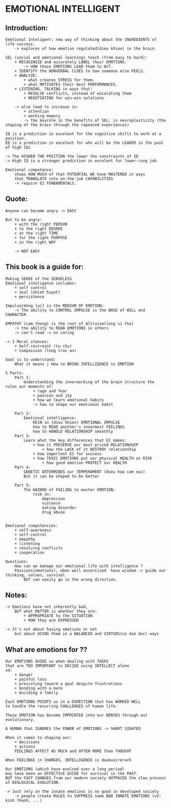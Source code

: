 # EMOTIONAL INTELLIGENT

## Introduction: 
    Emotional Inteligent: new way of thinking about the INGREDIENTS of life success.  
        -> explores of how emotion regulated(dieu khien) in the brain.

    SEL (social and emotional learning) teach (from easy to hard):
        + RECOGINIZE and accurately LABEL their EMOTIONS.
            -> HOW those EMOTIONS LEAD them to ACT. 
        + IDENTIFY the NONVERBAL CLUES to how someone else FEELS. 
        + ANALYZE:
            + what creates STRESS for them. 
            + what MOTIVATES their best PERFORMANCES.
        + LISTENING, TALKING in ways that:
            + RESOLVE conflicts, instead of escalating them 
            + NEGOTIATING for win-win solutions
            
        -> also lead to increase in: 
            + attention    
            + working memory 
            -> the keyrole in the benefits of SEL: is neuroplasticity (the shaping of the brain through the repeated experiences)

    IQ is a prediction in excelent for the cognitive skills to work at a position.
    EQ is a prediction in excelent for who will be the LEADER in the pool of high IQs  

    -> The HIGHER THE POSITION the lower the constraints of IQ 
    -> High IQ is a stronger prediction in excelent for lower-rung job

    Emotional competence: 
        shows HOW MUCH of that POTENTIAL WE have MASTERED in ways 
        that TRANSLATE into on-the-job CAPABILITIES
        -> require EI FUNDAMENTALS.

## Quote: 
    Anyone can become angry -> EASY 

    But to be angry:
        + with the right PERSON
        + to the right DEGREE
        + at the right TIME
        + for the right PURPOSE 
        + in the right WAY 

        -> NOT EASY 

## This book is a guide for: 
    Making SENSE of the SENSELESS 
    Emotional inteligence includes: 
        + self control 
        + zeal (nhiet huyet)
        + persistence

    Impulse(dong luc) is the MEDIUM OF EMOTION:
        -> The ability to CONTROL IMPULSE is the BASE of WILL and CHARACTER

    EMPATHY (cam thong) is the root of Altruism(long vi tha)  
        -> the ability to READ EMOTIONS in others  
        -> can't read -> no caring   

    -> 2 Moral stances: 
        + Self-restraint (tu chu)
        + Compassion (long trac an)

    Goal is to understand: 
        What it means | How to BRING INTELLIGENCE to EMOTION

    5 Parts: 
        Part 1: 
            Understanding the innerworking of the brain structure the rules our moments of: 
                + rage and fear
                + passion and joy 
                + how we learn emotional habits  
                -> how to shape our emotional habit 

        Part 2: 
            Emotional intelligence: 
                REIN in (dieu khien) EMOTIONAL IMPULSE
                how to READ another's innermost FEELINGS
                how to HANDLE RELATIONSHIP smoothly 
        Part 3: 
            Learn what the key differences that EI makes: 
                + how it PRESERVE our most prized RELATIONSHIP  
                    + how the LACK of it DESTROY relationship
                + how important EI for success
                + how TOXIC EMOTIONS put our physical HEALTH at RISK
                    + how good emotion PROTECT our HEALTH
        Part 4:
            GENETIC DETERMINES our TEMPERAMENT (dieu hoa cam xuc)
            But it can be shaped to be better

        Part 5: 
            The HAZARD of FAILING to master EMOTION: 
                risk in: 
                    depression
                    violence
                    eating disorder
                    drug abuse


    Emotional competencies: 
        + self-awareness
        + self-control 
        + empathy 
        + listening
        + resolving conflicts 
        + cooperation 

    Questions: 
        How can we manage our emotional life with intelligence ? 
        Passions(emotions), when well excercised  have wisdom -> guide our thinking, values, survival 
            BUT can easily go in the wrong direction.

## Notes: 
    -> Emotions have not inherently bad, 
        BUT what MATTER is whether they are:
            + APPROPRIATE to the SITUATION
            + HOW they are EXPRESSED

    -> It's not about having emotions or not 
        but about USING them in a BALANCED and VIRTUOS(co dao duc) ways

## What are emotions for ??
    Our EMOTIONS GUIDE us when dealing with TASKS 
    that are TOO IMPORTANT to DECIDE using INTELLECT alone 
    vd: 
        + danger
        + painful loss 
        + presisting toward a goal despite frustrations
        + bonding with a mate
        + building a family 

    Each EMOTIONS POINTS us in a DIRECTION that has WORKED WELL 
    to handle the recurring CHALLENGES of human life.
    
    These EMOTION has become IMPRINTED into our NERVES through out evolutionary.  

    A HUMAN that IGNORES the POWER of EMOTIONS -> SHORT SIGHTED 

    When it comes to shaping our: 
        + decisions
        + actions
        FEELINGS AFFECT AS MUCH and OFTEN MORE than THOUGHT

    When FEELINGS in CHARGES, INTELLIGENCE is daubuoirerach

    Our EMOTIONS (which have evolved over a long period) 
    may have been an EFFECTIVE GUIDE for survival in the PAST. 
    BUT the FAST CHANGES from our modern society OUTPACED the slow process of BIOLOGICAL EVOLUTION. 

    -> Just rely on the innate emotions is no good in developed society 
        -> people create RULES to SUPPRESS some BAD INNATE EMOTIONS (vd: kinh thanh, ...)
